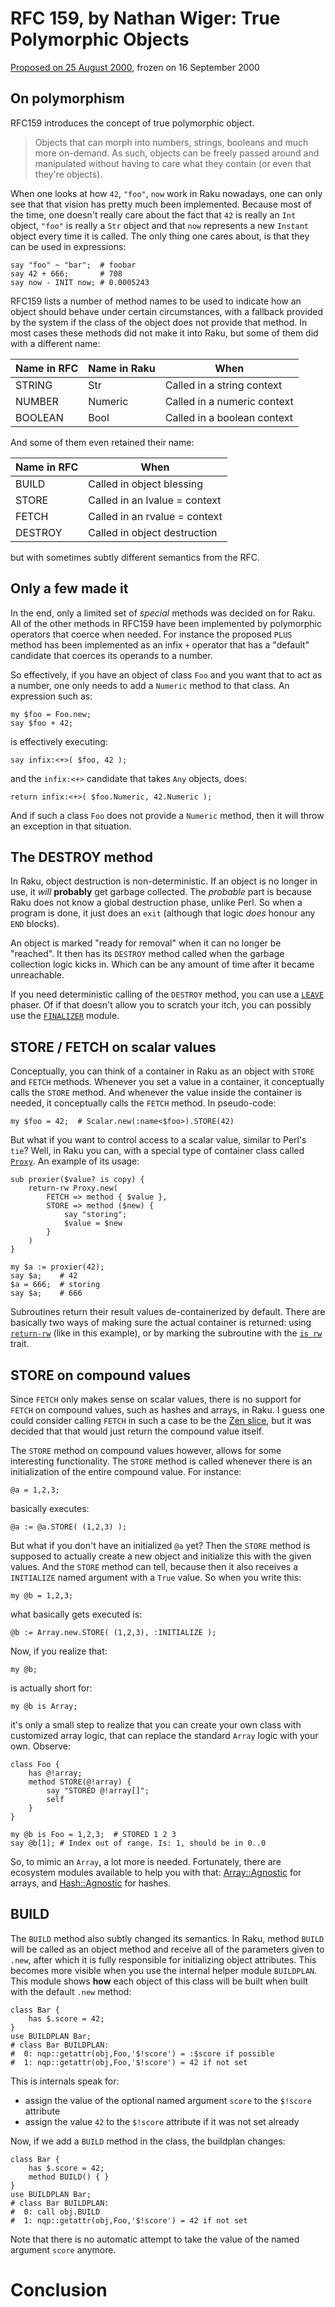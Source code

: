 # RFC 159, by Nathan Wiger: True Polymorphic Objects

[Proposed on 25 August 2000](https://raku.org/archive/rfc/159.html),
frozen on 16 September 2000

## On polymorphism

RFC159 introduces the concept of true polymorphic object.

> Objects that can morph into numbers, strings, booleans and much more on-demand.  As such, objects can be freely passed around and manipulated without having to care what they contain (or even that they're objects).

When one looks at how `42`, `"foo"`, `now` work in Raku nowadays, one can
only see that that vision has pretty much been implemented.  Because  most
of the time, one doesn't really care about the fact that `42` is really an
`Int` object, `"foo"` is really a `Str` object and that `now` represents
a new `Instant` object every time it is called.  The only thing one cares
about, is that they can be used in expressions:

    say "foo" ~ "bar";  # foobar
    say 42 + 666;       # 708
    say now - INIT now; # 0.0005243

RFC159 lists a number of method names to be used to indicate how an object
should behave under certain circumstances, with a fallback provided by the
system if the class of the object does not provide that method.  In most
cases these methods did not make it into Raku, but some of them did with
a different name:

|Name in RFC|Name in Raku|When|
|-----------|------------|----|
|STRING     | Str        |Called in a string context|
|NUMBER     | Numeric    |Called in a numeric context|
|BOOLEAN    | Bool       |Called in a boolean context|

And some of them even retained their name:

|Name in RFC|When|
|-----------|----|
|BUILD      |Called in object blessing|
|STORE      |Called in an lvalue = context|
|FETCH      |Called in an rvalue = context|
|DESTROY    |Called in object destruction|

but with sometimes subtly different semantics from the RFC.

## Only a few made it

In the end, only a limited set of *special* methods was decided on for
Raku.  All of the other methods in RFC159 have been implemented by
polymorphic operators that coerce when needed.  For instance the
proposed `PLUS` method has been implemented as an infix `+` operator
that has a "default" candidate that coerces its operands to a number.

So effectively, if you have an object of class `Foo` and you want
that to act as a number, one only needs to add a `Numeric` method
to that class.  An expression such as:

    my $foo = Foo.new;
    say $foo + 42;

is effectively executing:

    say infix:<+>( $foo, 42 );

and the `infix:<+>` candidate that takes `Any` objects, does:

    return infix:<+>( $foo.Numeric, 42.Numeric );

And if such a class `Foo` does not provide a `Numeric` method,
then it will throw an exception in that situation.

## The DESTROY method

In Raku, object destruction is non-deterministic.  If an object is no
longer in use, it *will* **probably** get garbage collected.  The
*probable* part is because Raku does not know a global destruction
phase, unlike Perl.  So when a program is done, it just does an
`exit` (although that logic *does* honour any `END` blocks).

An object is marked "ready for removal" when it can no longer be
"reached".  It then has its `DESTROY` method called when the garbage
collection logic kicks in.  Which can be any amount of time after it
became unreachable.

If you need deterministic calling of the `DESTROY` method, you can
use a [`LEAVE`](https://docs.raku.org/syntax/LEAVE) phaser.  Of if
that doesn't allow you to scratch your itch, you can possibly use the
[`FINALIZER`](https://modules.raku.org/dist/FINALIZER:cpan:ELIZABETH)
module.

## STORE / FETCH on scalar values

Conceptually, you can think of a container in Raku as an object with
`STORE` and `FETCH` methods.  Whenever you set a value in a container,
it conceptually calls the `STORE` method.  And whenever the value
inside the container is needed, it conceptually calls the `FETCH`
method.  In pseudo-code:

    my $foo = 42;  # Scalar.new(:name<$foo>).STORE(42)

But what if you want to control access to a scalar value, similar to
Perl's `tie`?  Well, in Raku you can, with a special type of container
class called [`Proxy`](https://docs.raku.org/type/Proxy).  An example
of its usage:

    sub proxier($value? is copy) {
        return-rw Proxy.new(
            FETCH => method { $value },
            STORE => method ($new) {
                say "storing";
                $value = $new
            }
        )
    }

    my $a := proxier(42);
    say $a;    # 42
    $a = 666;  # storing
    say $a;    # 666

Subroutines return their result values de-containerized by default.
There are basically two ways of making sure the actual container is
returned: using [`return-rw`](https://docs.raku.org/syntax/return-rw)
(like in this example), or by marking the subroutine with the
[`is rw`](https://docs.raku.org/routine/is%20rw#class_Routine) trait.

## STORE on compound values

Since `FETCH` only makes sense on scalar values, there is no support for
`FETCH` on compound values, such as hashes and arrays, in Raku.  I guess
one could consider calling `FETCH` in such a case to be the
[Zen slice](https://docs.raku.org/language/subscripts#index-entry-Zen_slices),
but it was decided that that would just return the compound value itself.

The `STORE` method on compound values however, allows for some interesting
functionality.  The `STORE` method is called whenever there is an
initialization of the entire compound value.  For instance:

    @a = 1,2,3;

basically executes:

    @a := @a.STORE( (1,2,3) );

But what if you don't have an initialized `@a` yet?  Then the `STORE`
method is supposed to actually create a new object and initialize this
with the given values.  And the `STORE` method can tell, because then
it also receives a `INITIALIZE` named argument with a `True` value.
So when you write this:

    my @b = 1,2,3;

what basically gets executed is:

    @b := Array.new.STORE( (1,2,3), :INITIALIZE );

Now, if you realize that:

    my @b;

is actually short for:

    my @b is Array;

it's only a small step to realize that you can create your own class
with customized array logic, that can replace the standard `Array` logic
with your own.  Observe:

    class Foo {
        has @!array;
        method STORE(@!array) {
            say "STORED @!array[]";
            self
        }
    }

    my @b is Foo = 1,2,3;  # STORED 1 2 3
    say @b[1]; # Index out of range. Is: 1, should be in 0..0

So, to mimic an `Array`, a lot more is needed.  Fortunately, there are
ecosystem modules available to help you with that:
[Array::Agnostic](https://modules.raku.org/dist/Array::Agnostic)
for arrays, and
[Hash::Agnostic](https://modules.raku.org/dist/Hash::Agnostic) for
hashes.

## BUILD

The `BUILD` method also subtly changed its semantics.  In Raku,
method `BUILD` will be called as an object method and receive
all of the parameters given to `.new`, after which it is fully
responsible for initializing object attributes.  This becomes
more visible when you use the internal helper module `BUILDPLAN`.
This module shows **how** each object of this class will be
built when built with the default `.new` method:

    class Bar {
        has $.score = 42;
    }
    use BUILDPLAN Bar;
    # class Bar BUILDPLAN:
    #  0: nqp::getattr(obj,Foo,'$!score') = :$score if possible
    #  1: nqp::getattr(obj,Foo,'$!score') = 42 if not set

This is internals speak for:
- assign the value of the optional named argument `score` to the `$!score` attribute
- assign the value `42` to the `$!score` attribute if it was not set already

Now, if we add a `BUILD` method in the class, the buildplan changes:

    class Bar {
        has $.score = 42;
        method BUILD() { }
    }
    use BUILDPLAN Bar;
    # class Bar BUILDPLAN:
    #  0: call obj.BUILD
    #  1: nqp::getattr(obj,Foo,'$!score') = 42 if not set

Note that there is no automatic attempt to take the value of the named
argument `score` anymore.

# Conclusion

